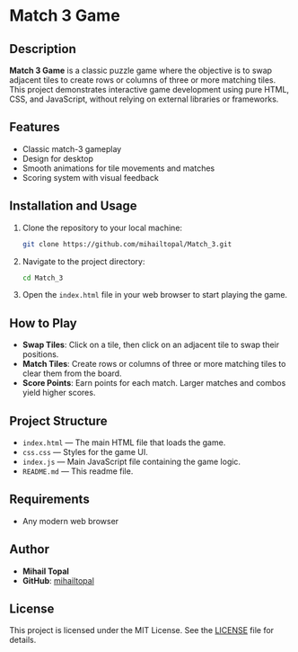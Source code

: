 # Match 3 Game

## Description

**Match 3 Game** is a classic puzzle game where the objective is to swap adjacent tiles to create rows or columns of three or more matching tiles. This project demonstrates interactive game development using pure HTML, CSS, and JavaScript, without relying on external libraries or frameworks.

## Features

- Classic match-3 gameplay
- Design for desktop 
- Smooth animations for tile movements and matches
- Scoring system with visual feedback


## Installation and Usage

1. Clone the repository to your local machine:

    ```bash
    git clone https://github.com/mihailtopal/Match_3.git
    ```

2. Navigate to the project directory:

    ```bash
    cd Match_3
    ```

3. Open the `index.html` file in your web browser to start playing the game.

## How to Play

- **Swap Tiles**: Click on a tile, then click on an adjacent tile to swap their positions.
- **Match Tiles**: Create rows or columns of three or more matching tiles to clear them from the board.
- **Score Points**: Earn points for each match. Larger matches and combos yield higher scores.


## Project Structure

- `index.html` — The main HTML file that loads the game.
- `css.css` — Styles for the game UI.
- `index.js` — Main JavaScript file containing the game logic.
- `README.md` — This readme file.

## Requirements

- Any modern web browser

## Author

- **Mihail Topal**
- **GitHub**: [mihailtopal](https://github.com/mihailtopal)

## License

This project is licensed under the MIT License. See the [LICENSE](./LICENSE) file for details.

